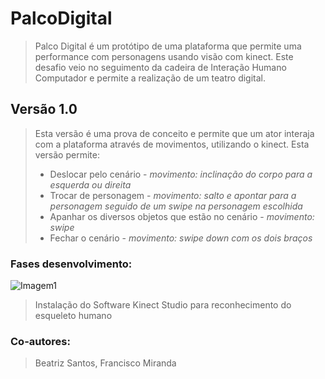 # PalcoDigital
> Palco Digital é um protótipo de uma plataforma que permite uma performance com personagens usando visão com kinect. Este desafio veio no seguimento da cadeira de Interação Humano Computador e permite a realização de um teatro digital.

## Versão 1.0
> Esta versão é uma prova de conceito e permite que um ator interaja com a plataforma através de movimentos, utilizando o kinect. Esta versão permite:
> - Deslocar pelo cenário - *movimento: inclinação do corpo para a esquerda ou direita*
> - Trocar de personagem - *movimento: salto e apontar para a personagem seguido de um swipe na personagem escolhida*
> - Apanhar os diversos objetos que estão no cenário - *movimento: swipe*
> - Fechar o cenário - *movimento: swipe down com os dois braços*

### Fases desenvolvimento:

![Imagem1](https://user-images.githubusercontent.com/56888274/124591668-78309100-de54-11eb-9cbd-22d91fe77090.png)
> Instalação do Software Kinect Studio para reconhecimento do esqueleto humano



### Co-autores: 
> Beatriz Santos, Francisco Miranda
